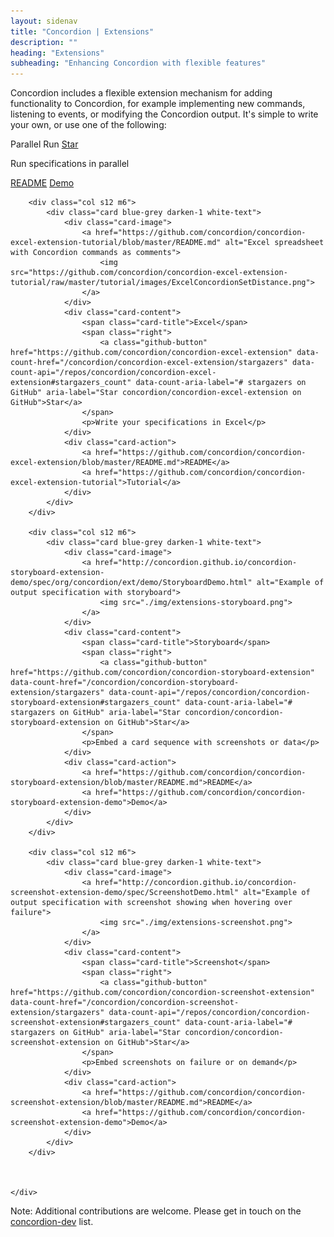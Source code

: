 ```yaml
---
layout: sidenav
title: "Concordion | Extensions"
description: ""
heading: "Extensions"
subheading: "Enhancing Concordion with flexible features"
---
```


Concordion includes a flexible extension mechanism for adding functionality to Concordion, for example implementing new commands, listening to events, or modifying the Concordion output. It's simple to write your own, or use one of the following:

<div class="container">
    <div class="row">
        <div class="col s12 m6">
            <div class="card blue-grey darken-1">
                <div class="card-content white-text">
                    <i class="mdi small mdi-shuffle-disabled"></i>
                    <span class="card-title">Parallel Run</span>
                    <span class="card-title right">
                        <!-- Place this tag where you want the button to render. -->
                        <a class="github-button" href="https://github.com/concordion/concordion-parallel-run-extension" data-count-href="/concordion/concordion-parallel-run-extension/stargazers" data-count-api="/repos/concordion/concordion-parallel-run-extension#stargazers_count" data-count-aria-label="# stargazers on GitHub" aria-label="Star concordion/concordion-parallel-run-extension on GitHub">Star</a>
                    </span>
                    <p>Run specifications in parallel</p>
                </div>
                <div class="card-action">
                    <a href="https://github.com/concordion/concordion-parallel-run-extension/blob/master/README.md">README</a>
                    <a href="https://github.com/concordion/concordion-scope-examples">Demo</a>
                </div>
            </div>
        </div>

        <div class="col s12 m6">
            <div class="card blue-grey darken-1 white-text">
                <div class="card-image">
                    <a href="https://github.com/concordion/concordion-excel-extension-tutorial/blob/master/README.md" alt="Excel spreadsheet with Concordion commands as comments">
                        <img src="https://github.com/concordion/concordion-excel-extension-tutorial/raw/master/tutorial/images/ExcelConcordionSetDistance.png">
                    </a>
                </div>
                <div class="card-content">
                    <span class="card-title">Excel</span>
                    <span class="right">
                        <a class="github-button" href="https://github.com/concordion/concordion-excel-extension" data-count-href="/concordion/concordion-excel-extension/stargazers" data-count-api="/repos/concordion/concordion-excel-extension#stargazers_count" data-count-aria-label="# stargazers on GitHub" aria-label="Star concordion/concordion-excel-extension on GitHub">Star</a>
                    </span>
                    <p>Write your specifications in Excel</p>
                </div>
                <div class="card-action">
                    <a href="https://github.com/concordion/concordion-excel-extension/blob/master/README.md">README</a>
                    <a href="https://github.com/concordion/concordion-excel-extension-tutorial">Tutorial</a>
                </div>
            </div>
        </div>

        <div class="col s12 m6">
            <div class="card blue-grey darken-1 white-text">
                <div class="card-image">
                    <a href="http://concordion.github.io/concordion-storyboard-extension-demo/spec/org/concordion/ext/demo/StoryboardDemo.html" alt="Example of output specification with storyboard">
                        <img src="./img/extensions-storyboard.png">
                    </a>
                </div>
                <div class="card-content">
                    <span class="card-title">Storyboard</span>
                    <span class="right">
                        <a class="github-button" href="https://github.com/concordion/concordion-storyboard-extension" data-count-href="/concordion/concordion-storyboard-extension/stargazers" data-count-api="/repos/concordion/concordion-storyboard-extension#stargazers_count" data-count-aria-label="# stargazers on GitHub" aria-label="Star concordion/concordion-storyboard-extension on GitHub">Star</a>
                    </span>
                    <p>Embed a card sequence with screenshots or data</p>
                </div>
                <div class="card-action">
                    <a href="https://github.com/concordion/concordion-storyboard-extension/blob/master/README.md">README</a>
                    <a href="https://github.com/concordion/concordion-storyboard-extension-demo">Demo</a>
                </div>
            </div>
        </div>

        <div class="col s12 m6">
            <div class="card blue-grey darken-1 white-text">
                <div class="card-image">
                    <a href="http://concordion.github.io/concordion-screenshot-extension-demo/spec/ScreenshotDemo.html" alt="Example of output specification with screenshot showing when hovering over failure">
                        <img src="./img/extensions-screenshot.png">
                    </a>
                </div>
                <div class="card-content">
                    <span class="card-title">Screenshot</span>
                    <span class="right">
                        <a class="github-button" href="https://github.com/concordion/concordion-screenshot-extension" data-count-href="/concordion/concordion-screenshot-extension/stargazers" data-count-api="/repos/concordion/concordion-screenshot-extension#stargazers_count" data-count-aria-label="# stargazers on GitHub" aria-label="Star concordion/concordion-screenshot-extension on GitHub">Star</a>
                    </span>
                    <p>Embed screenshots on failure or on demand</p>
                </div>
                <div class="card-action">
                    <a href="https://github.com/concordion/concordion-screenshot-extension/blob/master/README.md">README</a>
                    <a href="https://github.com/concordion/concordion-screenshot-extension-demo">Demo</a>
                </div>
            </div>
        </div>



    </div>

</div>

Note: Additional contributions are welcome. Please get in touch on the [concordion-dev](http://groups.google.com/forum/#!forum/concordion-dev) list.

<!-- Place this tag right after the last button or just before your close body tag. -->
<script async defer id="github-bjs" src="https://buttons.github.io/buttons.js"></script>